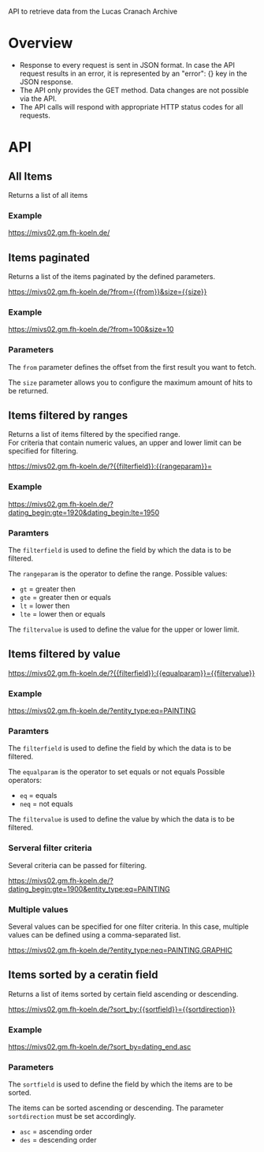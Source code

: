 API to retrieve data from the Lucas Cranach Archive
# Overview

* Response to every request is sent in JSON format. In case the API request results in an error, it is represented by an "error": {} key in the JSON response.
* The API only provides the GET method. Data changes are not possible via the API.
* The API calls will respond with appropriate HTTP status codes for all requests.

# API 

## All Items
Returns a list of all items

### Example
https://mivs02.gm.fh-koeln.de/


## Items paginated
Returns a list of the items paginated by the defined parameters.

https://mivs02.gm.fh-koeln.de/?from={{from}}&size={{size}}

### Example
https://mivs02.gm.fh-koeln.de/?from=100&size=10 


### Parameters
The `from` parameter defines the offset from the first result you want to fetch.

The `size` parameter allows you to configure the maximum amount of hits to be returned.


## Items filtered by ranges
Returns a list of items filtered by the specified range.  
For criteria that contain numeric values, an upper and lower limit can be specified for filtering.

https://mivs02.gm.fh-koeln.de/?{{filterfield}}:{{rangeparam}}=

### Example
https://mivs02.gm.fh-koeln.de/?dating_begin:gte=1920&dating_begin:lte=1950


### Paramters
The `filterfield` is used to define the field by which the data is to be filtered.

The `rangeparam` is the operator to define the range.
Possible values:
* `gt` = greater then
* `gte` = greater then or equals
* `lt` = lower then
* `lte` = lower then or equals

The `filtervalue` is used to define the value for the upper or lower limit.


## Items filtered by value
https://mivs02.gm.fh-koeln.de/?{{filterfield}}:{{equalparam}}={{filtervalue}}

### Example
https://mivs02.gm.fh-koeln.de/?entity_type:eq=PAINTING

### Paramters
The `filterfield` is used to define the field by which the data is to be filtered.

The `equalparam` is the operator to set equals or not equals
Possible operators:
* `eq` = equals
* `neq` = not equals

The `filtervalue` is used to define the value by which the data is to be filtered.


### Serveral filter criteria
Several criteria can be passed for filtering.

https://mivs02.gm.fh-koeln.de/?dating_begin:gte=1900&entity_type:eq=PAINTING

### Multiple values
Several values can be specified for one filter criteria.
In this case, multiple values can be defined using a comma-separated list.

https://mivs02.gm.fh-koeln.de/?entity_type:neq=PAINTING,GRAPHIC

## Items sorted by a ceratin field
Returns a list of items sorted by certain field ascending or descending.

https://mivs02.gm.fh-koeln.de/?sort_by:{{sortfield}}={{sortdirection}}

### Example
https://mivs02.gm.fh-koeln.de/?sort_by=dating_end.asc

### Parameters
The `sortfield` is used to define the field by which the items are to be sorted.

The items can be sorted ascending or descending.
The parameter `sortdirection` must be set accordingly.  
* `asc` = ascending order  
* `des` = descending order  
